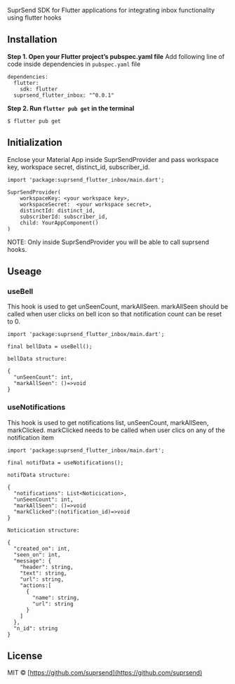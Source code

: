 SuprSend SDK for Flutter applications for integrating inbox functionality using flutter hooks

## Installation

**Step 1. Open your Flutter project’s pubspec.yaml file**
Add following line of code inside dependencies in `pubspec.yaml` file

```
dependencies:
  flutter:
  	sdk: flutter
  suprsend_flutter_inbox: "^0.0.1"
```

**Step 2. Run `flutter pub get` in the terminal**

```
$ flutter pub get
```

## Initialization

Enclose your Material App inside SuprSendProvider and pass workspace key, workspace secret, distinct_id, subscriber_id.

```
import 'package:suprsend_flutter_inbox/main.dart';

SuprSendProvider(
    workspaceKey: <your workspace key>,
    workspaceSecret:  <your workspace secret>,
    distinctId: distinct_id,
    subscriberId: subscriber_id,
    child: YourAppComponent()
)
```

NOTE: Only inside SuprSendProvider you will be able to call suprsend hooks.

## Useage

### useBell

This hook is used to get unSeenCount, markAllSeen. markAllSeen should be called when user clicks on bell icon so that notification count can be reset to 0.

```
import 'package:suprsend_flutter_inbox/main.dart';

final bellData = useBell();
```

```
bellData structure:

{
  "unSeenCount": int,
  "markAllSeen": ()=>void
}
```

### useNotifications

This hook is used to get notifications list, unSeenCount, markAllSeen, markClicked. markClicked needs to be called when user clics on any of the notification item

```
import 'package:suprsend_flutter_inbox/main.dart';

final notifData = useNotifications();
```

```
notifData structure:

{
  "notifications": List<Noticication>,
  "unSeenCount": int,
  "markAllSeen": ()=>void
  "markClicked":(notification_id)=>void
}

Noticication structure:

{
  "created_on": int,
  "seen_on": int,
  "message": {
    "header": string,
    "text": string,
    "url": string,
    "actions:[
      {
        "name": string,
        "url": string
      }
    ]
  },
  "n_id": string
}
```

## License

MIT © [https://github.com/suprsend](https://github.com/suprsend)

```

```
